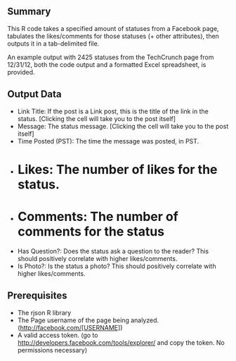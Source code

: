 ## Summary

This R code takes a specified amount of statuses from a Facebook page, tabulates the likes/comments for those statuses (+ other attributes), then outputs it in a tab-delimited file.

An example output with 2425 statuses from the TechCrunch page from 12/31/12, both the code output and a formatted Excel spreadsheet, is provided.

## Output Data

- Link Title: If the post is a Link post, this is the title of the link in the status. [Clicking the cell will take you to the post itself]
- Message: The status message. [Clicking the cell will take you to the post itself]
- Time Posted (PST): The time the message was posted, in PST.
- # Likes: The number of likes for the status.
- # Comments: The number of comments for the status
- Has Question?: Does the status ask a question to the reader? This should positively correlate with higher likes/comments.
- Is Photo?: Is the status a photo? This should positively correlate with higher likes/comments.

## Prerequisites

- The rjson R library
- The Page username of the page being analyzed. (http://facebook.com/[USERNAME])
- A valid access token. (go to http://developers.facebook.com/tools/explorer/ and copy the token. No permissions necessary)
